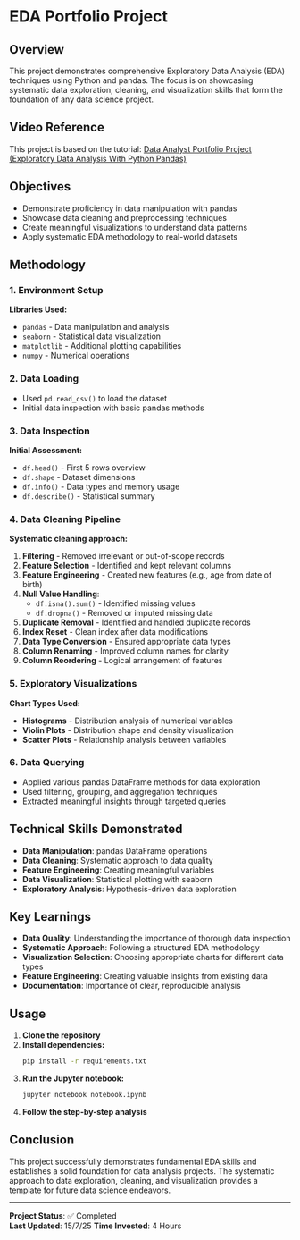 # EDA Portfolio Project

## Overview
This project demonstrates comprehensive Exploratory Data Analysis (EDA) techniques using Python and pandas. The focus is on showcasing systematic data exploration, cleaning, and visualization skills that form the foundation of any data science project.

## Video Reference
This project is based on the tutorial: [Data Analyst Portfolio Project (Exploratory Data Analysis With Python Pandas)](https://www.youtube.com/watch?v=QlbyGPVaRSE&ab_channel=InfiniteCodes)

## Objectives
- Demonstrate proficiency in data manipulation with pandas
- Showcase data cleaning and preprocessing techniques
- Create meaningful visualizations to understand data patterns
- Apply systematic EDA methodology to real-world datasets

## Methodology

### 1. Environment Setup
**Libraries Used:**
- `pandas` - Data manipulation and analysis
- `seaborn` - Statistical data visualization
- `matplotlib` - Additional plotting capabilities
- `numpy` - Numerical operations

### 2. Data Loading
- Used `pd.read_csv()` to load the dataset
- Initial data inspection with basic pandas methods

### 3. Data Inspection
**Initial Assessment:**
- `df.head()` - First 5 rows overview
- `df.shape` - Dataset dimensions
- `df.info()` - Data types and memory usage
- `df.describe()` - Statistical summary

### 4. Data Cleaning Pipeline
**Systematic cleaning approach:**

1. **Filtering** - Removed irrelevant or out-of-scope records
2. **Feature Selection** - Identified and kept relevant columns
3. **Feature Engineering** - Created new features (e.g., age from date of birth)
4. **Null Value Handling**:
   - `df.isna().sum()` - Identified missing values
   - `df.dropna()` - Removed or imputed missing data
5. **Duplicate Removal** - Identified and handled duplicate records
6. **Index Reset** - Clean index after data modifications
7. **Data Type Conversion** - Ensured appropriate data types
8. **Column Renaming** - Improved column names for clarity
9. **Column Reordering** - Logical arrangement of features

### 5. Exploratory Visualizations
**Chart Types Used:**
- **Histograms** - Distribution analysis of numerical variables
- **Violin Plots** - Distribution shape and density visualization
- **Scatter Plots** - Relationship analysis between variables

### 6. Data Querying
- Applied various pandas DataFrame methods for data exploration
- Used filtering, grouping, and aggregation techniques
- Extracted meaningful insights through targeted queries

## Technical Skills Demonstrated
- **Data Manipulation**: pandas DataFrame operations
- **Data Cleaning**: Systematic approach to data quality
- **Feature Engineering**: Creating meaningful variables
- **Data Visualization**: Statistical plotting with seaborn
- **Exploratory Analysis**: Hypothesis-driven data exploration

## Key Learnings
- **Data Quality**: Understanding the importance of thorough data inspection
- **Systematic Approach**: Following a structured EDA methodology
- **Visualization Selection**: Choosing appropriate charts for different data types
- **Feature Engineering**: Creating valuable insights from existing data
- **Documentation**: Importance of clear, reproducible analysis

## Usage
1. **Clone the repository**
2. **Install dependencies:**
   ```bash
   pip install -r requirements.txt
   ```
3. **Run the Jupyter notebook:**
   ```bash
   jupyter notebook notebook.ipynb
   ```
4. **Follow the step-by-step analysis**

## Conclusion
This project successfully demonstrates fundamental EDA skills and establishes a solid foundation for data analysis projects. The systematic approach to data exploration, cleaning, and visualization provides a template for future data science endeavors.

---

**Project Status**: ✅ Completed  
**Last Updated**: 15/7/25 
**Time Invested**: 4 Hours